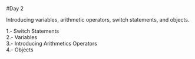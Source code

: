 #Day 2

Introducing variables, arithmetic operators, switch statements, and objects.

1.- Switch Statements  
2.- Variables  
3.- Introducing Arithmetics Operators  
4.- Objects  

